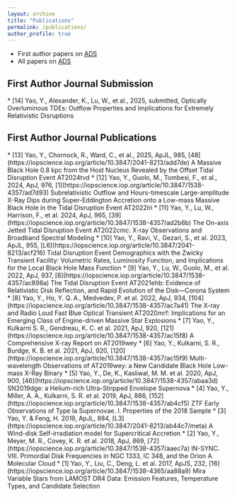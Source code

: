 ```yaml
---
layout: archive
title: "Publications"
permalink: /publications/
author_profile: true
---
```


* First author papers on [ADS](https://ui.adsabs.harvard.edu/user/libraries/C4C4GsokRuGh8iqv2eRaGg) 
* All papers on [ADS](https://ui.adsabs.harvard.edu/user/libraries/iAGbJO3XR5GflQwi6SMwRw)

<h2>First Author Journal Submission</h2> 
* [14] Yao, Y., Alexander, K., Lu, W., et al., 2025, submitted, Optically Overluminous TDEs: Outflow Properties and Implications for Extremely Relativistic Disruptions

<h2>First Author Journal Publications</h2> 
* [13] Yao, Y., Chornock, R., Ward, C., et al., 2025, ApJL, 985, [48](https://iopscience.iop.org/article/10.3847/2041-8213/add7de) A Massive Black Hole 0.8 kpc from the Host Nucleus Revealed by the Offset Tidal Disruption Event AT2024tvd
* [12] Yao, Y., Guolo, M., Tombesi, F., et al., 2024, ApJ, 976, [1](https://iopscience.iop.org/article/10.3847/1538-4357/ad7d93) Subrelativistic Outflow and Hours-timescale Large-amplitude X-Ray Dips during Super-Eddington Accretion onto a Low-mass Massive Black Hole in the Tidal Disruption Event AT2022lri
* [11] Yao, Y., Lu, W., Harrison, F., et al. 2024, ApJ, 965, [39](https://iopscience.iop.org/article/10.3847/1538-4357/ad2b6b) The On-axis Jetted Tidal Disruption Event AT2022cmc: X-ray Observations and Broadband Spectral Modeling
* [10] Yao, Y., Ravi, V., Gezari, S., et al. 2023, ApJL, 955, [L6](https://iopscience.iop.org/article/10.3847/2041-8213/acf216) Tidal Disruption Event Demographics with the Zwicky Transient Facility: Volumetric Rates, Luminosity Function, and Implications for the Local Black Hole Mass Function
* [9] Yao, Y., Lu, W., Guolo, M., et al. 2022, ApJ, 937, [8](https://iopscience.iop.org/article/10.3847/1538-4357/ac898a) The Tidal Disruption Event AT2021ehb: Evidence of Relativistic Disk Reflection, and Rapid Evolution of the Disk—Corona System
* [8] Yao, Y., Ho, Y. Q. A., Medvedev, P. et al. 2022, ApJ, 934, [104](https://iopscience.iop.org/article/10.3847/1538-4357/ac7a41) The X-ray and Radio Loud Fast Blue Optical Transient AT2020mrf: Implications for an Emerging Class of Engine-driven Massive Star Explosions 
* [7] Yao, Y., Kulkarni S. R., Gendreau, K. C. et al. 2021, ApJ, 920, [121](https://iopscience.iop.org/article/10.3847/1538-4357/ac15f8) A Comprehensive X-ray Report on AT2019wey
* [6] Yao, Y., Kulkarni, S. R., Burdge, K. B. et al. 2021, ApJ, 920, [120](https://iopscience.iop.org/article/10.3847/1538-4357/ac15f9) Multi-wavelength Observations of AT2019wey: a New Candidate Black Hole Low-mass X-Ray Binary
* [5] Yao, Y., De, K., Kasliwal, M. M. et al. 2020, ApJ, 900, [46](https://iopscience.iop.org/article/10.3847/1538-4357/abaa3d) SN2019dge: a Helium-rich Ultra-Stripped Envelope Supernova
* [4] Yao, Y., Miller, A. A., Kulkarni, S. R. et al. 2019, ApJ, 886, [152](https://iopscience.iop.org/article/10.3847/1538-4357/ab4cf5) ZTF Early Observations of Type Ia Supernovae. I. Properties of the 2018 Sample
* [3] Yao, Y. & Feng, H. 2019, ApJL, 884, [L3](https://iopscience.iop.org/article/10.3847/2041-8213/ab44c7/meta) A Wind-disk Self-irradiation model for Supercritical Accretion
* [2] Yao, Y., Meyer, M. R., Covey, K. R. et al. 2018, ApJ, 869, [72](https://iopscience.iop.org/article/10.3847/1538-4357/aaec7a) IN-SYNC. VIII. Primordial Disk Frequencies in NGC 1333, IC 348, and the Orion A Molecular Cloud
* [1] Yao, Y., Liu, C., Deng, L. et al. 2017, ApJS, 232, [16](https://iopscience.iop.org/article/10.3847/1538-4365/aa88a9) Mira Variable Stars from LAMOST DR4 Data: Emission Features, Temperature Types, and Candidate Selection

